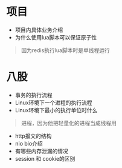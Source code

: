 # 项目
+ 项目内具体业务介绍
+ 为什么使用lua脚本可以保证原子性
> 因为redis执行lua脚本时是单线程运行
# 八股
+ ​事务的执行流程
+ Linux环境下一个进程的执行流程
+ Linux环境下最小的执行单位时什么
>进程，因为他把轻量化的进程当成线程用
+ ​http报文的结构
+ ​nio bio介绍
+ 有哪些内存泄漏的情况
+ session 和 cookie的区别